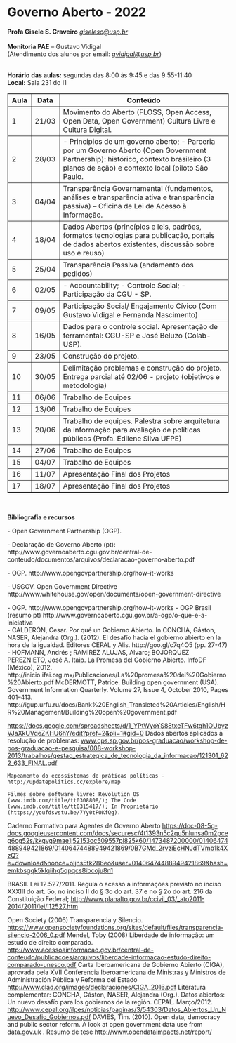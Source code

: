 # Governo Aberto - 2022

**Profa Gisele S. Craveiro**
*giselesc@usp.br* <br /><br />
**Monitoria PAE** – Gustavo Vidigal <br />
(Atendimento dos alunos por email: *gvidigal@usp.br*)<br /><br />

**Horário das aulas:** segundas das 8:00 às 9:45 e das 9:55-11:40<br />
**Local:** Sala 231 do I1

<table border="1" style="tr:nth-child(even) {background:lightgray;}">
   <tr>
     <th>Aula</th><th>Data</th><th>Conteúdo</th>
  </tr>

  <tr>
    <td>1</td>
    <td>21/03</td>
    <td>Movimento do Aberto (FLOSS, Open Access, Open Data, Open Government) Cultura Livre e Cultura Digital.</td>    
  </tr>

  <tr>
    <td>2</td>
    <td>28/03</td>
    <td>
      - Princípios de um governo aberto;
       - Parceria por um Governo Aberto (Open Government Partnership): histórico, contexto brasileiro (3 planos de ação) e contexto local (piloto             São Paulo.
      </ul>
    </td>    
  </tr>

  <tr>
    <td>3</td>
    <td>04/04</td>
    <td>
       Transparência Governamental (fundamentos, análises e transparência ativa e  transparência passiva) – Oficina de Lei de Acesso à Informação.
   </td>    
  </tr>

  <tr>
    <td>4</td>
    <td>18/04</td>
    <td>
       Dados Abertos (princípios e leis, padrões, formatos tecnologias para publicação, portais de dados abertos existentes, discussão sobre uso e           reuso)
     </td>    
  </tr>

  <tr>
    <td>5</td>
    <td>25/04</td>
    <td>Transparência Passiva (andamento dos pedidos)</td>    
  </tr>

  <tr>
    <td>6</td>
    <td>02/05</td>
    <td>
       - Accountability;
       - Controle Social;
       - Participação da CGU - SP.
       </ul>
     </td>    
  </tr>

  <tr>
    <td>7</td>
    <td>09/05</td>
    <td>Participação Social/ Engajamento Cívico (Com Gustavo Vidigal e Fernanda Nascimento) </td>
  </tr>

  <tr>
    <td>8</td>
    <td>16/05</td>
    <td>Dados para o controle social. Apresentação de ferramental: CGU-SP e José Beluzo (Colab-USP).
</td>    
  </tr>

  <tr>
    <td>9</td>
    <td>23/05</td>
    <td>Construção do projeto.</td>    
  </tr>

  <tr>
    <td>10</td>
    <td>30/05</td>
    <td>Delimitação problemas e construção do projeto. Entrega parcial até 02/06 - projeto (objetivos e metodologia)</td>    
  </tr>

  <tr>
    <td>11</td>
    <td>06/06</td>
    <td>Trabalho de Equipes</td>    
  </tr>

  <tr>
    <td>12</td>
    <td>13/06</td>
    <td>Trabalho de Equipes</td>    
  </tr>

  <tr>
    <td>13</td>
    <td>20/06</td>
    <td>Trabalho de equipes. Palestra sobre arquitetura da informação para avaliação de políticas públicas (Profa. Edilene Silva UFPE)</td>    
  </tr>
  
  <tr>
    <td>14</td>
    <td>27/06</td>
    <td>Trabalho de Equipes</td>    
  </tr>

  <tr>
    <td>15</td>
    <td>04/07</td>
    <td>Trabalho de Equipes</td>    
  </tr>
  <tr>
    <td>16</td>
    <td>11/07</td>
    <td>Apresentação Final dos Projetos</td>    
  </tr>

  <tr>
    <td>17</td>
    <td>18/07</td>
    <td>Apresentação Final dos Projetos</td>    
  </tr>
</table>
<br />

**Bibliografia e recursos**

<p>- Open Government Partnership (OGP). </p>
<p>- Declaração de Governo Aberto (pt): http://www.governoaberto.cgu.gov.br/central-de-conteudo/documentos/arquivos/declaracao-governo-aberto.pdf</p>
<p>- OGP. http://www.opengovpartnership.org/how-it-works </p>
<p>- USGOV. Open Government Directive http://www.whitehouse.gov/open/documents/open-government-directive</p>
- OGP. http://www.opengovpartnership.org/how-it-works
- OGP Brasil (resumo pt) http://www.governoaberto.cgu.gov.br/a-ogp/o-que-e-a-iniciativa<br />
- CALDERÓN, Cesar. Por qué un Gobierno Abierto. In  CONCHA,  Gáston, NASER, Alejandra (Org.). (2012). El desafío  hacia el gobierno  abierto en la hora de la igualdad. Editores CEPAL y Alis. http://goo.gl/c7q4O5 (pp. 27-47)
- HOFMANN, Andrés ; RAMÍREZ ALUJAS, Alvaro; BOJÓRQUEZ PEREZNIETO, José A. Itaip. La Promesa del Gobierno Abierto. InfoDF (México), 2012. http://inicio.ifai.org.mx/Publicaciones/La%20promesa%20del%20Gobierno%20Abierto.pdf
McDERMOTT, Patrice. Building open government (USA). Government Information Quarterly. Volume 27, Issue 4, October 2010, Pages 401–413. http://igup.urfu.ru/docs/Bank%20English_Transleted%20Articles/English/HR%20Management/Building%20open%20government.pdf

https://docs.google.com/spreadsheets/d/1_YPtWyoYS88txeTFw6tgh1OUbyzVJaXkUVqeZKHU6hY/edit?pref=2&pli=1#gid=0
    Dados abertos aplicados à resolução de problemas: www.cps.sp.gov.br/pos-graduacao/workshop-de-pos-graduacao-e-pesquisa/008-workshop-2013/trabalhos/gestao_estrategica_de_tecnologia_da_informacao/121301_622_633_FINAL.pdf

    Mapeamento do ecossistemas de práticas políticas - http://updatepolitics.cc/explore/map

    Filmes sobre software livre: Revolution OS (www.imdb.com/title/tt0308808/); The Code (www.imdb.com/title/tt0315417/); In Proprietário (https://youfdsvstu.be/7Yy0tFOKfQg).
Caderno Formativo para Agentes de Governo Aberto https://doc-08-5g-docs.googleusercontent.com/docs/securesc/4t1393n5c2qu5nlunsa0m2pceg6cg52s/kkgvg9mae1j52153oc509557pl825k60/1473487200000/01406474488949421869/01406474488949421869/0B7GMd_2rvziEcHNJdTVmb1k4XzQ?e=download&nonce=oljns5fk286eo&user=01406474488949421869&hash=emkbsgqk5klqiihq5qpqcs8ibcoju8n1

BRASIl. Lei 12.527/2011. Regula o acesso a informações previsto no inciso XXXIII do art. 5o, no inciso II do § 3o do art. 37 e no § 2o do art. 216 da Constituição Federal;
http://www.planalto.gov.br/ccivil_03/_ato2011-2014/2011/lei/l12527.htm

Open Society (2006) Transparencia y Silencio. https://www.opensocietyfoundations.org/sites/default/files/transparencia-silencio-2006_0.pdf
Mendel, Toby (2008) Liberdade de informação: um estudo de direito comparado. http://www.acessoainformacao.gov.br/central-de-conteudo/publicacoes/arquivos/liberdade-informacao-estudo-direito-comparado-unesco.pdf
Carta Iberoamericana de Gobierno Abierto (CIGA), aprovada pela XVII Conferencia Iberoamericana de Ministras y Ministros de Administración Pública y Reforma del Estado
http://www.clad.org/images/declaraciones/CIGA_2016.pdf
Literatura complementar:
CONCHA,  Gáston, NASER, Alejandra (Org.). Datos abiertos: Un nuevo desafío para los gobiernos de la región. CEPAL. Março/2012.  http://www.cepal.org/ilpes/noticias/paginas/3/54303/Datos_Abiertos_Un_Nuevo_Desafio_Gobiernos.pdf
DAVIES,  Tim. (2010). Open data, democracy and public sector reform. A look at  open government data use from data.gov.uk . Resumo de tese http://www.opendataimpacts.net/report/
